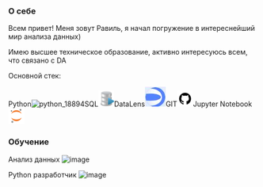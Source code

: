 ### О себе
Всем привет! Меня зовут Равиль, я начал погружение в интереснейший мир анализа данных)

Имею высшее техническое образование, активно интересуюсь всем, что связано с DA

Основной стек: 

Python![python_18894](https://github.com/Ravil888/Ravil888/assets/114027893/28170af9-1e40-45c0-95d7-5269886df9d8)SQL![sql_1526.png](https://github.com/Ravil888/for-images/blob/main/sql_racer_gamedatabase_sql_1526.png)DataLens![](https://github.com/Ravil888/for-images/blob/main/%D0%AF%D0%BD%D0%B4%D0%B5%D0%BA%D1%81_Datalens.JPG)GIT![github_git_icon_145985](https://github.com/Ravil888/for-images/blob/main/github_git_icon_145985.png)Jupyter Notebook![jupyter_icon_130494](https://github.com/Ravil888/for-images/blob/main/file_type_jupyter_icon_130494.png)

### Обучение
Анализ данных
![image](https://github.com/Ravil888/Ravil888/assets/114027893/ea888178-faec-46fb-9d9c-48bef77a3c1d)

Python разработчик
![image](https://github.com/Ravil888/Ravil888/assets/114027893/b6fbf6fe-cd6c-45db-9e35-0e2301730d5c)
